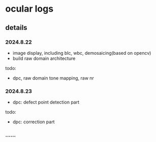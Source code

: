 
# ocular logs

## details

### 2024.8.22

- image display, including blc, wbc, demosaicing(based on opencv)
- build raw domain architecture

todo:

- dpc, raw domain tone mapping, raw nr

### 2024.8.23

- dpc: defect point detection part

todo:

- dpc: correction part

### ......